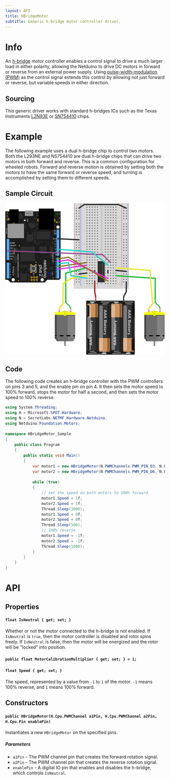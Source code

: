 ```yaml
---
layout: API
title: HBridgeMotor
subtitle: Generic h-bridge motor controller driver.
---
```


# Info

An [h-bridge](https://www.wikiwand.com/en/H_bridge) motor controller enables a control signal to drive a much larger load in either polarity, allowing the Netduino to drive DC motors in forward or reverse from an external power supply. Using [pulse-width-modulation (PWM)](http://developer.wildernesslabs.co/Netduino/Input_Output/Digital/PWM/) as the control signal extends this control by allowing not just forward or reverse, but variable speeds in either direction.

## Sourcing

This generic driver works with standard h-bridges ICs such as the Texas Instruments [L2N93E](https://octopart.com/search?q=L293NE) or [SN754410](https://octopart.com/search?q=SN754410) chips.

# Example

The following example uses a dual h-bridge chip to control two motors. Both the L293NE and NS754410 are dual h-bridge chips that can drive two motors in both forward and reverse. This is a common configuration for wheeled robots. Forward and reverse motion is obtained by setting both the motors to have the same forward or reverse speed, and turning is accomplished by setting them to different speeds.

## Sample Circuit

![](DualMotorHBridge_bb.svg)

## Code

The following code creates an h-bridge controller with the PWM controllers on pins 3 and 5, and the enable pin on pin 4. It then sets the motor speed to 100% forward, stops the motor for half a second, and then sets the motor speed to 100% reverse. 

```csharp
using System.Threading;
using H = Microsoft.SPOT.Hardware;
using N = SecretLabs.NETMF.Hardware.Netduino;
using Netduino.Foundation.Motors;

namespace HBridgeMotor_Sample
{
    public class Program
    {
        public static void Main()
        {
            var motor1 = new HBridgeMotor(N.PWMChannels.PWM_PIN_D3, N.PWMChannels.PWM_PIN_D5, N.Pins.GPIO_PIN_D4);
            var motor2 = new HBridgeMotor(N.PWMChannels.PWM_PIN_D6, N.PWMChannels.PWM_PIN_D10, N.Pins.GPIO_PIN_D7);

            while (true)
            {
                // set the speed on both motors to 100% forward
                motor1.Speed = 1f;
                motor2.Speed = 1f;
                Thread.Sleep(1000);
                motor1.Speed = 0f;
                motor2.Speed = 0f;
                Thread.Sleep(500);
                // 100% reverse
                motor1.Speed = -1f;
                motor2.Speed = -1f;
                Thread.Sleep(1000);
            }
        }
    }
}
```

# API

## Properties

#### `float IsNeutral { get; set; }`

Whether or not the motor connected to the h-bridge is not enabled. If `IsNeutral` is `true`, then the motor controller is disabled and rotor spins freely. If `IsNeutral` is false, then the motor will be energized and the rotor will be "locked" into position. 

#### `public float MotorCalibrationMultiplier { get; set; } = 1;`



#### `float Speed { get; set; }`

The speed, represented by a value from `-1` to `1` of the motor. `-1` means 100% reverse, and `1` means 100% forward. 


## Constructors

#### `public HBridgeMotor(H.Cpu.PWMChannel a1Pin, H.Cpu.PWMChannel a2Pin, H.Cpu.Pin enablePin)`

Instantiates a new `HBridgeMotor` on the specified pins. 

##### Parameters

 * `a1Pin` - The PWM channel pin that creates the forward rotation signal.
 * `a2Pin` - The PWM channel pin that creates the reverse rotation signal.
 * `enablePin` - A digital IO pin that enables and disables the h-bridge, which controls `IsNeutral`.